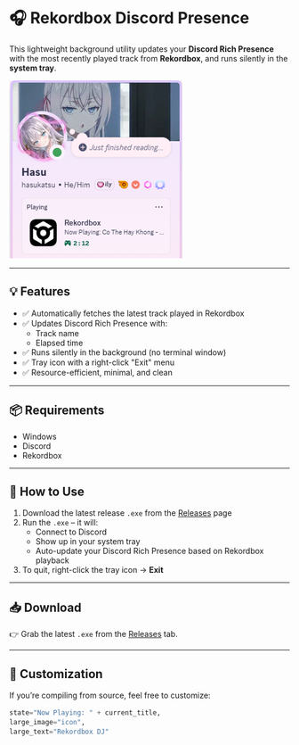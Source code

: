 # 🎧 Rekordbox Discord Presence

This lightweight background utility updates your **Discord Rich Presence** with the most recently played track from **Rekordbox**, and runs silently in the **system tray**.

![preview](preview.png)

---

## 💡 Features

- ✅ Automatically fetches the latest track played in Rekordbox
- ✅ Updates Discord Rich Presence with:
  - Track name
  - Elapsed time
- ✅ Runs silently in the background (no terminal window)
- ✅ Tray icon with a right-click "Exit" menu
- ✅ Resource-efficient, minimal, and clean

---

## 📦 Requirements

- Windows
- Discord
- Rekordbox
---

## 🚀 How to Use

1. Download the latest release `.exe` from the [Releases](https://github.com/yourusername/yourrepo/releases) page
3. Run the `.exe` – it will:
   - Connect to Discord
   - Show up in your system tray
   - Auto-update your Discord Rich Presence based on Rekordbox playback
4. To quit, right-click the tray icon → **Exit**

---

## 📥 Download

👉 Grab the latest `.exe` from the [Releases](https://github.com/yourusername/yourrepo/releases) tab.

---

## 🔧 Customization

If you’re compiling from source, feel free to customize:

```python
state="Now Playing: " + current_title,
large_image="icon",       
large_text="Rekordbox DJ"
